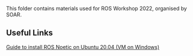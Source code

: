 This folder contains materials used for ROS Workshop 2022, organised by SOAR.

## Useful Links
[Guide to install ROS Noetic on Ubuntu 20.04 (VM on Windows)](https://soar.opensutd.org/learn)